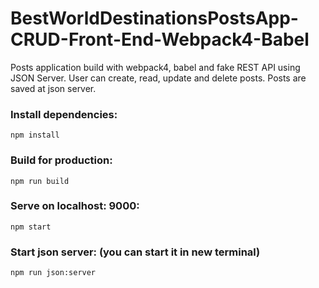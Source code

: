 # BestWorldDestinationsPostsApp-CRUD-Front-End-Webpack4-Babel
Posts application build with webpack4, babel and fake REST API using JSON Server.
User can create, read, update and delete posts. Posts are saved at json server.

### Install dependencies:
```
npm install 
```

### Build for production:
```
npm run build
```

### Serve on localhost: 9000:
```
npm start
```

### Start json server: (you can start it in new terminal)
```
npm run json:server
```
